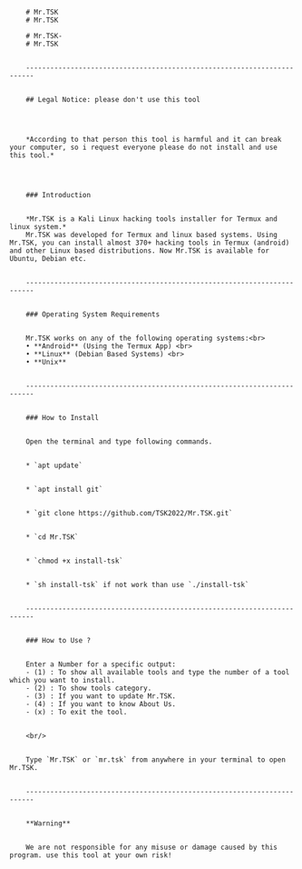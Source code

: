 		# Mr.TSK
		# Mr.TSK
		
		# Mr.TSK-
		# Mr.TSK
		

		------------------------------------------------------------------------
		

		## Legal Notice: please don't use this tool
		

		

		*According to that person this tool is harmful and it can break your computer, so i request everyone please do not install and use this tool.*
		

		

		### Introduction
		

		*Mr.TSK is a Kali Linux hacking tools installer for Termux and linux system.*
		Mr.TSK was developed for Termux and linux based systems. Using Mr.TSK, you can install almost 370+ hacking tools in Termux (android) and other Linux based distributions. Now Mr.TSK is available for Ubuntu, Debian etc.
		

		------------------------------------------------------------------------
		

		### Operating System Requirements
		

		Mr.TSK works on any of the following operating systems:<br>
		• **Android** (Using the Termux App) <br>
		• **Linux** (Debian Based Systems) <br>
		• **Unix**
		

		------------------------------------------------------------------------
		

		### How to Install
		

		Open the terminal and type following commands.
		

		* `apt update`
		

		* `apt install git`
		

		* `git clone https://github.com/TSK2022/Mr.TSK.git`
		

		* `cd Mr.TSK`
		

		* `chmod +x install-tsk`
		

		* `sh install-tsk` if not work than use `./install-tsk`
		

		------------------------------------------------------------------------
		

		### How to Use ?
		

		Enter a Number for a specific output:
		- (1) : To show all available tools and type the number of a tool which you want to install.
		- (2) : To show tools category.
		- (3) : If you want to update Mr.TSK.
		- (4) : If you want to know About Us.
		- (x) : To exit the tool.
		

		<br/>
		

		Type `Mr.TSK` or `mr.tsk` from anywhere in your terminal to open Mr.TSK.
		

		------------------------------------------------------------------------
		

		**Warning**
		

		We are not responsible for any misuse or damage caused by this program. use this tool at your own risk!

